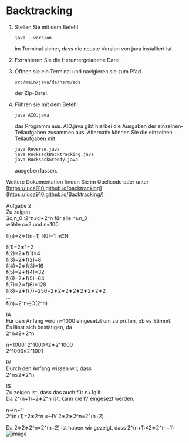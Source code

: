 # Backtracking

1. Stellen Sie mit dem Befehl
   ```
   java --version
   ```
   im Terminal sicher, dass die neuste Version von java installiert ist.
4. Extrahieren Sie die Heruntergeladene Datei.
5. Öffnen sie ein Terminal und navigieren sie zum Pfad 
   ```
   src/main/java/de/hsrm/ads
   ```
   der Zip-Datei.
   
7. Führen sie mit dem Befehl 
   ```
   java AIO.java
   ```
   das Programm aus.
   AIO.java gibt hierbei die Ausgaben der einzelnen-Teilaufgaben zusammen aus.
   Alternativ können Sie die einzelnen Teilaufgaben mit 
   ```
   java Reverse.java
   java RucksackBacktracking.java
   java RucksackGreedy.java
   ```
   ausgeben lassen.

Weitere Dokumentation finden Sie im Quellcode oder unter [https://luca910.github.io/backtracking](https://luca910.github.io/Backtracking/)

Aufgabe 2:\
Zu zeigen:\
	∃c,n_0  :2^n≤c∗2^n  für alle n≥n_0\
	wähle c=2 und n=100

f(n)=2∗f(n−1)                     f(0)=1            n∈N

f(1)=2∗1=2\
f(2)=2∗f(1)=4\
f(3)=2∗f(2)=8\
f(4)=2∗f(3)=16\
f(5)=2∗f(4)=32\
f(6)=2∗f(5)=64\
f(7)=2∗f(6)=128\
f(8)=2∗f(7)=256=2∗2∗2∗2∗2∗2∗2∗2\
…\
f(n)=2^n∈O(2^n)

IA\
Für den Anfang wird n=1000 eingesetzt um zu prüfen, ob es Stimmt.\
Es lässt sich bestätigen, da\
2^n≤2∗2^n

n=1000:    2^1000≤2∗2^1000\
		2^1000≤2^1001

IV\
Durch den Anfang wissen wir, dass\
2^n≤2∗2^n


IS\
Zu zeigen ist, dass das auch für n+1gilt.\
Da 2^(n+1)=2∗2^n  ist, kann die IV eingesezt werden.

n→n+1:\
	2^(n+1)=2∗2^n ≤┴IV 2∗2∗2^n=2^(n+2)

Da 2∗2∗2^n=2^(n+2)  ist haben wir gezeigt, dass 2^(n+1)≤2∗2^(n+1)\
![image](https://user-images.githubusercontent.com/41526150/176511195-16aeeb99-3900-422a-bf0c-64a7d90c55ea.png)

